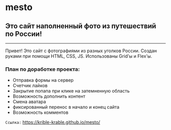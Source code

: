 # mesto


## Это сайт наполненный фото из путешествий по России!


---------------------------------------------

Привет! Это сайт с фотографиями из разных уголков России. Создан руками при помощи HTML, CSS, JS. Использованы Grid'ы и Flex'ы.

### План по доработке проекта:

* Отправка формы на сервер
* Счетчик лайков
* Закрытие попапа при клике на затемненную область
* Возможность дополнить контент
* Смена аватара
* фиксированный перенос в начало и конец сайта
* Возможность комментов

`Ссылка:` https://krible-krable.github.io/mesto/

